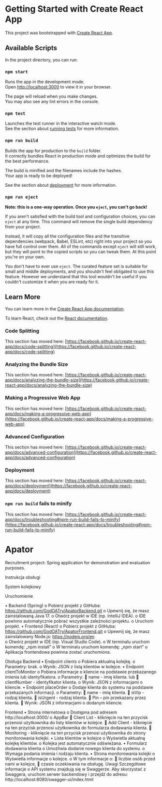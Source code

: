 # Getting Started with Create React App

This project was bootstrapped with [Create React App](https://github.com/facebook/create-react-app).

## Available Scripts

In the project directory, you can run:

### `npm start`

Runs the app in the development mode.\
Open [http://localhost:3000](http://localhost:3000) to view it in your browser.

The page will reload when you make changes.\
You may also see any lint errors in the console.

### `npm test`

Launches the test runner in the interactive watch mode.\
See the section about [running tests](https://facebook.github.io/create-react-app/docs/running-tests) for more information.

### `npm run build`

Builds the app for production to the `build` folder.\
It correctly bundles React in production mode and optimizes the build for the best performance.

The build is minified and the filenames include the hashes.\
Your app is ready to be deployed!

See the section about [deployment](https://facebook.github.io/create-react-app/docs/deployment) for more information.

### `npm run eject`

**Note: this is a one-way operation. Once you `eject`, you can't go back!**

If you aren't satisfied with the build tool and configuration choices, you can `eject` at any time. This command will remove the single build dependency from your project.

Instead, it will copy all the configuration files and the transitive dependencies (webpack, Babel, ESLint, etc) right into your project so you have full control over them. All of the commands except `eject` will still work, but they will point to the copied scripts so you can tweak them. At this point you're on your own.

You don't have to ever use `eject`. The curated feature set is suitable for small and middle deployments, and you shouldn't feel obligated to use this feature. However we understand that this tool wouldn't be useful if you couldn't customize it when you are ready for it.

## Learn More

You can learn more in the [Create React App documentation](https://facebook.github.io/create-react-app/docs/getting-started).

To learn React, check out the [React documentation](https://reactjs.org/).

### Code Splitting

This section has moved here: [https://facebook.github.io/create-react-app/docs/code-splitting](https://facebook.github.io/create-react-app/docs/code-splitting)

### Analyzing the Bundle Size

This section has moved here: [https://facebook.github.io/create-react-app/docs/analyzing-the-bundle-size](https://facebook.github.io/create-react-app/docs/analyzing-the-bundle-size)

### Making a Progressive Web App

This section has moved here: [https://facebook.github.io/create-react-app/docs/making-a-progressive-web-app](https://facebook.github.io/create-react-app/docs/making-a-progressive-web-app)

### Advanced Configuration

This section has moved here: [https://facebook.github.io/create-react-app/docs/advanced-configuration](https://facebook.github.io/create-react-app/docs/advanced-configuration)

### Deployment

This section has moved here: [https://facebook.github.io/create-react-app/docs/deployment](https://facebook.github.io/create-react-app/docs/deployment)

### `npm run build` fails to minify

This section has moved here: [https://facebook.github.io/create-react-app/docs/troubleshooting#npm-run-build-fails-to-minify](https://facebook.github.io/create-react-app/docs/troubleshooting#npm-run-build-fails-to-minify)

# Apator
Recruitment project: Spring application for demonstration and evaluation purposes.

Instrukcja obsługi

System kolejkowy

Uruchomienie

  •	Backend (Spring)
    o	Pobierz projekt z GitHuba: https://github.com/GodOATry/ApatorBackend.git 
    o	Upewnij się, że masz zainstalowaną Java 17.
    o	Otwórz projekt w IDE (np. IntelliJ IDEA).
    o	IDE powinno automatycznie pobrać wszystkie zależności projektu.
    o	Uruchom projekt.
  •	Frontend (React)
    o	Pobierz projekt z GitHuba: https://github.com/GodOATry/ApatorFrontend.git 
    o	Upewnij się, że masz zainstalowany Node.js: https://nodejs.org/en  
    o	Otwórz projekt w IDE (np. Visual Studio Code).
    o	W terminalu uruchom komendę: „npm install”
    o	W terminalu uruchom komendę: „npm start”
    o	Aplikacja frontendowa powinna zostać uruchomiona.

Obsługa
Backend
  •	Endpoint clients
    o	Pobiera aktualną kolejkę.
    o	Parametry: brak.
    o	Wynik: JSON z listą klientów w kolejce.
  •	Endpoint clientToMonitor
    o	Pobiera informacje o kliencie na podstawie przekazanego imienia lub identyfikatora.
    o	Parametry:
      	name - imię klienta.
      lub
      	clientNumber - identyfikator klienta.
    o	Wynik: JSON z informacjami o kliencie.
•	Endpoint placeOrder
  o	Dodaje klienta do systemu na podstawie przekazanych informacji.
  o	Parametry:
    	name - imię klienta.
    	isVip - rodzaj klienta.
    	isUrgent - rodzaj klienta.
    	Pin – pin przekazany przez klienta.
    	Wynik: JSON z informacjami o dodanym kliencie.

Frontend
  •	Strona internetowa
    o	Dostępna pod adresem http://localhost:3000/ 
    o	AppBar
      	Client List - kliknięcie na ten przycisk przenosi użytkownika do listy klientów w kolejce.
      	Add Client - kliknięcie na ten przycisk przenosi użytkownika do formularza dodawania klienta.
      	Monitoring - kliknięcie na ten przycisk przenosi użytkownika do strony monitorowania kolejki.
    •	Lista klientów w kolejce
      o	Wyświetla aktualną kolejkę klientów.
      o	Kolejka jest automatycznie odświeżana.
    •	Formularz dodawania klienta
      o	Umożliwia dodanie nowego klienta do systemu.
      o	Wymaga podania imienia i rodzaju klienta.
    •	Strona monitorowania kolejki
      o	Wyświetla informacje o kolejce.
      o	W tym informacje o:
        	liczbie osób przed nami w kolejce,
        	czasie oczekiwania na obsługę.
Uwagi
  Szczegółowe informacje o API systemu znajdują się w Swaggerze.
  Aby skorzystać z Swaggera, uruchom serwer backendowy i przejdź do adresu:
  http://localhost:8080/swagger-ui/index.html 

